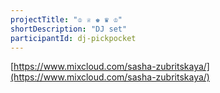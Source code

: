 ```yaml
---
projectTitle: "♔ ♕ ♚ ♛ ♔"
shortDescription: "DJ set"
participantId: dj-pickpocket
---
```


[https://www.mixcloud.com/sasha-zubritskaya/](https://www.mixcloud.com/sasha-zubritskaya/)
